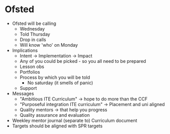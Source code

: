 Ofsted
======

* Ofsted will be calling
    * Wednesday
    * Told Thursday
    * Drop in calls
    * Will know 'who' on Monday
* Implications
    * Intent -> Implementation -> Impact
    * Any of you could be picked - so you all need to be prepared
    * Lesson obs
    * Portfolios
    * Process by which you will be told
        * No saturday (it smells of panic)
    * Support
* Messages
    * "Ambitious ITE Curriculum" -> hope to do more than the CCF
    * "Purposeful integration ITE curriculum" -> Placement and uni aligned
    * Quality mentors -> that help you progress
    * Quality assurance and evaluation
* Weekley mentor journal (separate to) Curriculum document
* Targets should be aligned with SPR targets




